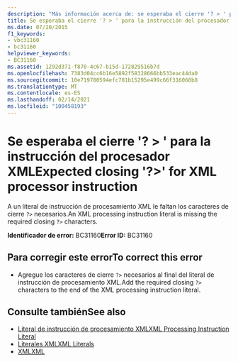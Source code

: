 ```yaml
---
description: "Más información acerca de: se esperaba el cierre '? > ' para la instrucción del procesador XML"
title: Se esperaba el cierre '? > ' para la instrucción del procesador XML
ms.date: 07/20/2015
f1_keywords:
- vbc31160
- bc31160
helpviewer_keywords:
- BC31160
ms.assetid: 1292d371-f870-4c67-b15d-172829516b7d
ms.openlocfilehash: 7383d04cc6b16e5892f58328666bb533eac44da0
ms.sourcegitcommit: 10e719780594efc781b15295e499c66f316068b8
ms.translationtype: MT
ms.contentlocale: es-ES
ms.lasthandoff: 02/14/2021
ms.locfileid: "100458193"
---
```

# <a name="expected-closing--for-xml-processor-instruction"></a><span data-ttu-id="1a90b-103">Se esperaba el cierre '? > ' para la instrucción del procesador XML</span><span class="sxs-lookup"><span data-stu-id="1a90b-103">Expected closing '?>' for XML processor instruction</span></span>

<span data-ttu-id="1a90b-104">A un literal de instrucción de procesamiento XML le faltan los caracteres de cierre `?>` necesarios.</span><span class="sxs-lookup"><span data-stu-id="1a90b-104">An XML processing instruction literal is missing the required closing `?>` characters.</span></span>  
  
 <span data-ttu-id="1a90b-105">**Identificador de error:** BC31160</span><span class="sxs-lookup"><span data-stu-id="1a90b-105">**Error ID:** BC31160</span></span>  
  
## <a name="to-correct-this-error"></a><span data-ttu-id="1a90b-106">Para corregir este error</span><span class="sxs-lookup"><span data-stu-id="1a90b-106">To correct this error</span></span>  
  
- <span data-ttu-id="1a90b-107">Agregue los caracteres de cierre `?>` necesarios al final del literal de instrucción de procesamiento XML.</span><span class="sxs-lookup"><span data-stu-id="1a90b-107">Add the required closing `?>` characters to the end of the XML processing instruction literal.</span></span>  
  
## <a name="see-also"></a><span data-ttu-id="1a90b-108">Consulte también</span><span class="sxs-lookup"><span data-stu-id="1a90b-108">See also</span></span>

- [<span data-ttu-id="1a90b-109">Literal de instrucción de procesamiento XML</span><span class="sxs-lookup"><span data-stu-id="1a90b-109">XML Processing Instruction Literal</span></span>](../language-reference/xml-literals/xml-processing-instruction-literal.md)
- [<span data-ttu-id="1a90b-110">Literales XML</span><span class="sxs-lookup"><span data-stu-id="1a90b-110">XML Literals</span></span>](../language-reference/xml-literals/index.md)
- [<span data-ttu-id="1a90b-111">XML</span><span class="sxs-lookup"><span data-stu-id="1a90b-111">XML</span></span>](../programming-guide/language-features/xml/index.md)
